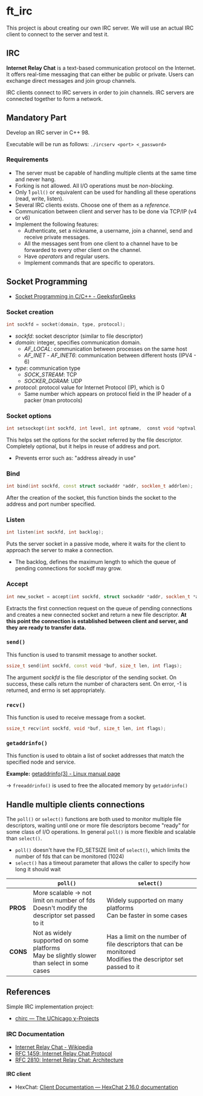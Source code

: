 # ft_irc
This project is about creating our own IRC server.
We will use an actual IRC client to connect to the server and test it.

## IRC 
**Internet Relay Chat** is a text-based communication protocol on the Internet.
It offers real-time messaging that can either be public or private.
Users can exchange direct messages and join group channels.

IRC clients connect to IRC servers in order to join channels. IRC servers are connected together to form a network.

## Mandatory Part
Develop an IRC server in C++ 98.

Executable will be run as follows:
`./ircserv <port> <_password>`

### Requirements
- The server must be capable of handling multiple clients at the same time and never hang.
- Forking is not allowed. All I/O operations must be *non-blocking*.
- Only 1 `poll()` or equivalent can be used for handling all these operations (read, write, listen).
- Several IRC clients exists. Choose one of them as a *reference*.
- Communication between client and server has to be done via TCP/IP (v4 or v6)
- Implement the following features:
	- Authenticate, set a nickname, a username, join a channel, send and receive private messages.
	- All the messages sent from one client to a channel have to be forwarded to every other client on the channel.
	- Have *operators* and regular users.
	- Implement commands that are specific to operators.

## Socket Programming
- [Socket Programming in C/C++ - GeeksforGeeks](https://www.geeksforgeeks.org/socket-programming-cc/)

### Socket creation
```cpp
int sockfd = socket(domain, type, protocol);
```

- *sockfd*: socket descriptor (similar to file descriptor)
- *domain:* integer, specifies communication domain. 
	- *AF_LOCAL*: communication between processes on the same host
	- *AF_INET* - *AF_INET6*: communication between different hosts (IPV4 - 6)
- *type*: communication type
	- *SOCK_STREAM*: TCP
	- *SOCKER_DGRAM*: UDP
- *protocol*: protocol value for Internet Protocol (IP), which is 0
	- Same number which appears on protocol field in the IP header of a packer (man protocols)

### Socket options
```cpp
int setsockopt(int sockfd, int level, int optname,  const void *optval, socklen_t optlen);
```
This helps set the options for the socket referred by the file descriptor.
Completely optional, but it helps in reuse of address and port.
- Prevents error such as: "address already in use"

### Bind
```cpp
int bind(int sockfd, const struct sockaddr *addr, socklen_t addrlen);
```

After the creation of the socket, this function binds the socket to the address and port number specified.

### Listen
```cpp
int listen(int sockfd, int backlog);
```

Puts the server socket in a passive mode, where it waits for the client to approach the server to make a connection.
- The backlog, defines the maximum length to which the queue of pending connections for sockdf may grow.

### Accept
```cpp
int new_socket = accept(int sockfd, struct sockaddr *addr, socklen_t *addrlen);
```

Extracts the first connection request on the queue of pending connections and creates a new connected socket and return a new file descriptor.
**At this point the connection is established between client and server, and they are ready to transfer data.**

### `send()`
This function is used to transmit message to another socket.

```cpp
ssize_t send(int sockfd, const void *buf, size_t len, int flags);
```
The argument *sockfd* is the file descriptor of the sending socket.
On success, these calls return the number of characters sent. On error, -1 is returned, and errno is set appropriately.

### `recv()`
This function is used to receive message from a socket.

```cpp
ssize_t recv(int sockfd, void *buf, size_t len, int flags);
```

### `getaddrinfo()`
This function is used to obtain a list of socket addresses that match the specified node and service.

**Example:** [getaddrinfo(3) - Linux manual page](https://www.man7.org/linux/man-pages/man3/getaddrinfo.3.html)

-> `freeaddrinfo()` is used to free the allocated memory by `getaddrinfo()`

## Handle multiple clients connections
The `poll()` or `select()` functions are both used to monitor multiple file descriptors, waiting until one or more file descriptors become "ready" for some class of I/O operations.
In general `poll()` is more flexible and scalable than `select()`.
- `poll()` doesn't have the FD_SETSIZE limit of `select()`, which limits the number of fds that can be monitored (1024)
- `select()` has a timeout parameter that allows the caller to specify how long it should wait


|          | `poll()`                                                                                        | `select()`                                                                                                        |
|----------|-------------------------------------------------------------------------------------------------|-------------------------------------------------------------------------------------------------------------------|
| **PROS** | More scalable -> not limit on number of fds<br/> Doesn't modify the descriptor set passed to it | Widely supported on many platforms<br/> Can be faster in some cases                                               |
| **CONS** | Not as widely supported on some platforms<br/> May be slightly slower than select in some cases | Has a limit on the number of file descriptors that can be monitored<br/> Modifies the descriptor set passed to it |

## References
Simple IRC implementation project:
- [chirc — The UChicago χ-Projects](http://chi.cs.uchicago.edu/chirc/index.html)

### IRC Documentation
- [Internet Relay Chat - Wikipedia](https://en.wikipedia.org/wiki/Internet_Relay_Chat)
- [RFC 1459: Internet Relay Chat Protocol](https://www.rfc-editor.org/rfc/rfc1459)
- [RFC 2810: Internet Relay Chat: Architecture](https://www.rfc-editor.org/rfc/rfc2810)

#### IRC client
- HexChat: [Client Documentation — HexChat 2.16.0 documentation](https://hexchat.readthedocs.io/en/latest/)

